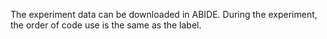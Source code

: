 The experiment data can be downloaded in ABIDE.
During the experiment, the order of code use is the same as the label.
